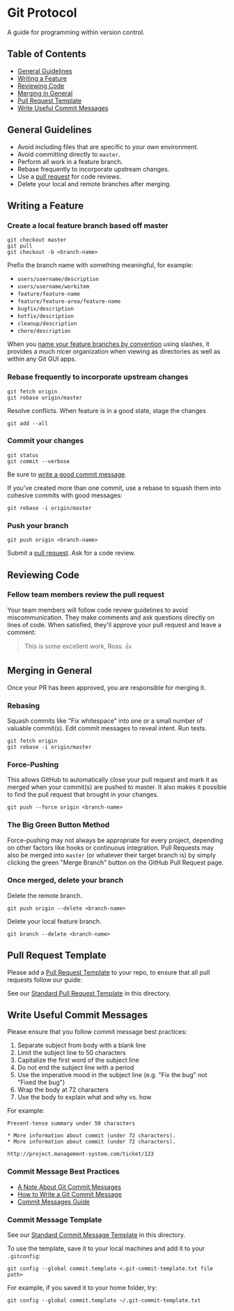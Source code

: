 [pull request]: https://help.github.com/articles/using-pull-requests
[pull request template]: https://help.github.com/articles/creating-a-pull-request-template-for-your-repository/
[name your feature branches by convention]: https://docs.microsoft.com/en-us/vsts/git/concepts/git-branching-guidance?view=vsts#name-your-feature-branches-by-convention

Git Protocol
============

A guide for programming within version control.

## Table of Contents

- [General Guidelines](#general-guidelines)
- [Writing a Feature](#writing-a-feature)
- [Reviewing Code](#reviewing-code)
- [Merging in General](#merging-in-general)
- [Pull Request Template](#pull-request-template)
- [Write Useful Commit Messages](#write-useful-commit-messages)


General Guidelines
------------------

* Avoid including files that are specific to your own environment.
* Avoid committing directly to `master`.
* Perform all work in a feature branch.
* Rebase frequently to incorporate upstream changes.
* Use a [pull request] for code reviews.
* Delete your local and remote branches after merging.

Writing a Feature
-----------------

### Create a local feature branch based off master

```
git checkout master
git pull
git checkout -b <branch-name>
```

Prefix the branch name with something meaningful, for example:

- `users/username/description`
- `users/username/workitem`
- `feature/feature-name`
- `feature/feature-area/feature-name`
- `bugfix/description`
- `hotfix/description`
- `cleanup/description`
- `chore/description`

When you [name your feature branches by convention] using slashes,
it provides a much nicer organization when viewing as directories
as well as within any Git GUI apps.

### Rebase frequently to incorporate upstream changes

```
git fetch origin
git rebase origin/master
```

Resolve conflicts. When feature is in a good state, stage the changes

```
git add --all
```

### Commit your changes

```
git status
git commit --verbose
```

Be sure to [write a good commit message](#write-useful-commit-messages).

If you've created more than one commit, use a rebase to squash them into
cohesive commits with good messages:

```
git rebase -i origin/master
```

### Push your branch

```
git push origin <branch-name>
```

Submit a [pull request]. Ask for a code review.

Reviewing Code
--------------

### Fellow team members review the pull request

Your team members will follow code review guidelines to avoid miscommunication.
They make comments and ask questions directly on lines of code.
When satisfied, they'll approve your pull request and leave a comment:

> This is some excellent work, Ross. :thumbsup:

Merging in General
------------------

Once your PR has been approved, you are responsible for merging it.

### Rebasing

Squash commits like "Fix whitespace" into one or a small number of valuable
commit(s). Edit commit messages to reveal intent. Run tests.

```
git fetch origin
git rebase -i origin/master
```

### Force-Pushing

This allows GitHub to automatically close your pull
request and mark it as merged when your commit(s) are pushed to master. It also
makes it possible to find the pull request that brought in your changes.

```
git push --force origin <branch-name>
```

### The Big Green Button Method

Force-pushing may not always be appropriate for every project, depending on
other factors like hooks or continuous integration. Pull Requests may also be
merged into `master` (or whatever their target branch is) by simply
clicking the green "Merge Branch" button on the GitHub Pull Request page.

### Once merged, delete your branch

Delete the remote branch.

```
git push origin --delete <branch-name>
```

Delete your local feature branch.

```
git branch --delete <branch-name>
```

## Pull Request Template

Please add a [Pull Request Template] to your repo,
to ensure that all pull requests follow our guide:

See our [Standard Pull Request Template](./pull_request_template.md) in this directory.

## Write Useful Commit Messages

Please ensure that you follow commit message best practices:

1. Separate subject from body with a blank line
1. Limit the subject line to 50 characters
1. Capitalize the first word of the subject line
1. Do not end the subject line with a period
1. Use the imperative mood in the subject line
   (e.g. "Fix the bug" not "Fixed the bug")
1. Wrap the body at 72 characters
1. Use the body to explain what and why vs. how

For example:

```
Present-tense summary under 50 characters

* More information about commit (under 72 characters).
* More information about commit (under 72 characters).

http://project.management-system.com/ticket/123
```

### Commit Message Best Practices
- [A Note About Git Commit Messages](http://tbaggery.com/2008/04/19/a-note-about-git-commit-messages.html)
- [How to Write a Git Commit Message](https://chris.beams.io/posts/git-commit/)
- [Commit Messages Guide](https://github.com/RomuloOliveira/commit-messages-guide)

### Commit Message Template

See our [Standard Commit Message Template](./commit_template.txt) in this directory.

To use the template, save it to your local machines and add it to your `.gitconfig`:

```
git config --global commit.template <.git-commit-template.txt file path>
```

For example, if you saved it to your home folder, try:

```
git config --global commit.template ~/.git-commit-template.txt
```
